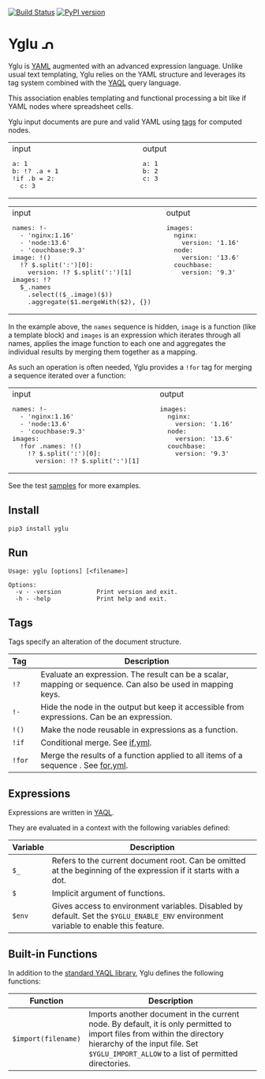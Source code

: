 [![Build Status](https://travis-ci.org/lbovet/yglu.svg?branch=master)](https://travis-ci.org/lbovet/yglu)
[![PyPI version](https://badge.fury.io/py/yglu.svg)](https://badge.fury.io/py/yglu)
# Yglu ᕄ

Yglu is [YAML](https://yaml.org/) augmented with an advanced expression language. Unlike usual text templating, Yglu relies on the YAML structure and leverages its tag system combined with the [YAQL](https://yaql.readthedocs.io/en/latest/) query language. 

This association enables templating and functional processing a bit like if YAML nodes where spreadsheet cells.

Yglu input documents are pure and valid YAML using [tags](https://yaml.org/spec/1.2/spec.html#id2784064) for computed nodes.

<table><tr>
<td width="440">
input
<pre lang="yaml">
a: 1
b: !? .a + 1
!if .b = 2:
  c: 3  </pre>
</td>
<td width="440">
output
<pre lang="yaml">
a: 1
b: 2 
c: 3
 </pre>
</td>
</tr></table>

<table><tr>
<td width="440">
input
<pre lang="yaml">
names: !-
  - 'nginx:1.16'
  - 'node:13.6'
  - 'couchbase:9.3'
image: !()
  !? $.split(':')[0]: 
    version: !? $.split(':')[1]
images: !? 
  $_.names
    .select(($_.image)($))
    .aggregate($1.mergeWith($2), {})</pre>
</td>
<td width="440">
output
<pre lang="yaml">
images:
  nginx: 
    version: '1.16'
  node: 
    version: '13.6'
  couchbase: 
    version: '9.3'
    &nbsp;
    &nbsp;
    &nbsp;
    &nbsp;  </pre>
</td>
</tr></table>

In the example above, the `names` sequence is hidden, `image` is a function (like a template block) and `images` is an expression which iterates through all names, applies the image function to each one and aggregates the individual results by merging them together as a mapping.

As such an operation is often needed, Yglu provides a `!for` tag for merging a sequence iterated over a function:

<table><tr>
<td width="440">
input
<pre lang="yaml">
names: !-
  - 'nginx:1.16'
  - 'node:13.6'
  - 'couchbase:9.3'
images: 
  !for .names: !()
    !? $.split(':')[0]:
      version: !? $.split(':')[1]</pre>
</td>
<td width="440">
output
<pre lang="yaml">
images:
  nginx: 
    version: '1.16'
  node: 
    version: '13.6'
  couchbase: 
    version: '9.3'
    &nbsp;</pre>
</td>
</tr></table>

See the test [samples](https://github.com/lbovet/yglu/tree/master/tests/samples) for more examples.

## Install

```
pip3 install yglu
```

## Run

```
Usage: yglu [options] [<filename>]

Options:
  -v - -version          Print version and exit.
  -h - -help             Print help and exit.
```

## Tags

Tags specify an alteration of the document structure.

| **Tag**&nbsp;&nbsp;&nbsp;| **Description** |
|-----------|-----------------|
| `!?`      | Evaluate an expression. The result can be a scalar, mapping or sequence. Can also be used in mapping keys. |
| `!-`      | Hide the node in the output but keep it accessible from expressions. Can be an expression. |
| `!()`     | Make the node reusable in expressions as a function. |
| `!if`     | Conditional merge. See [if.yml](https://github.com/lbovet/yglu/tree/master/tests/samples/if.yml). |
| `!for`    | Merge the results of a function applied to all items of a sequence . See [for.yml](https://github.com/lbovet/yglu/tree/master/tests/samples/for.yml). |

## Expressions

Expressions are written in [YAQL](https://yaql.readthedocs.io/en/latest/).

They are evaluated in a context with the following variables defined:

| **Variable**| **Description** |
|-------------|-----------------|
| `$_`        | Refers to the current document root. Can be omitted at the beginning of the expression if it starts with a dot. |
| `$`         | Implicit argument of functions. |
| `$env`      | Gives access to environment variables. Disabled by default. Set the `$YGLU_ENABLE_ENV` environment variable to enable this feature. |

## Built-in Functions

In addition to the [standard YAQL library](https://yaql.readthedocs.io/en/latest/standard_library.html#), Yglu defines the following functions:

| **Function**         | **Description** |
|----------------------|-----------------|
| `$import(filename)`  | Imports another document in the current node. By default, it is only permitted to import files from within the directory hierarchy of the input file. Set `$YGLU_IMPORT_ALLOW` to a list of permitted directories. |
